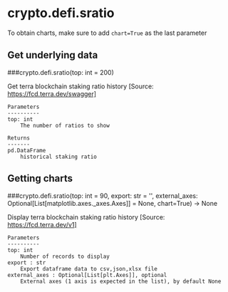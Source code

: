 # crypto.defi.sratio

To obtain charts, make sure to add `chart=True` as the last parameter

## Get underlying data 
###crypto.defi.sratio(top: int = 200)

Get terra blockchain staking ratio history [Source: https://fcd.terra.dev/swagger]

    Parameters
    ----------
    top: int
        The number of ratios to show

    Returns
    -------
    pd.DataFrame
        historical staking ratio

## Getting charts 
###crypto.defi.sratio(top: int = 90, export: str = '', external_axes: Optional[List[matplotlib.axes._axes.Axes]] = None, chart=True) -> None

Display terra blockchain staking ratio history [Source: https://fcd.terra.dev/v1]

    Parameters
    ----------
    top: int
        Number of records to display
    export : str
        Export dataframe data to csv,json,xlsx file
    external_axes : Optional[List[plt.Axes]], optional
        External axes (1 axis is expected in the list), by default None
